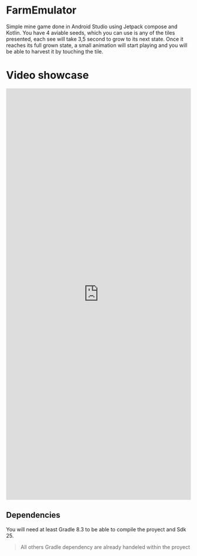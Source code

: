 # FarmEmulator

Simple mine game done in Android Studio using Jetpack compose and Kotlin.
You have 4 aviable seeds, which you can use is any of the tiles presented, each see will take 3,5 second to grow to its next state. Once it reaches its full grown state, a small animation will start playing and you will be able to harvest it by touching the tile.


# Video showcase

<div style="width: 100%; height: 0px; position: relative; padding-bottom: 222.222%;"><iframe src="https://streamable.com/e/orje1k?quality=highest" frameborder="0" width="100%" height="100%" allowfullscreen style="width: 100%; height: 100%; position: absolute;"></iframe></div>


## Dependencies

You will need at least Gradle 8.3 to be able to compile the proyect and Sdk 25.
>All others Gradle dependency are already handeled within the proyect
